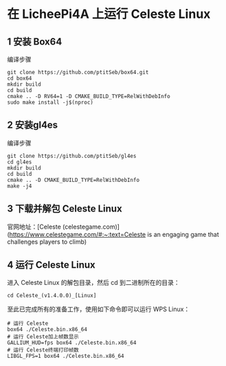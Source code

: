 #  在 LicheePi4A 上运行 Celeste Linux

## 1  安装 Box64

编译步骤

```shell
git clone https://github.com/ptitSeb/box64.git
cd box64
mkdir build
cd build
cmake .. -D RV64=1 -D CMAKE_BUILD_TYPE=RelWithDebInfo
sudo make install -j$(nproc)
```

## 2 安装gl4es

编译步骤

```shell
git clone https://github.com/ptitSeb/gl4es
cd gl4es
mkdir build
cd build
cmake .. -D CMAKE_BUILD_TYPE=RelWithDebInfo
make -j4 
```
## 3 下载并解包 Celeste Linux

官网地址：[Celeste (celestegame.com)](https://www.celestegame.com/#:~:text=Celeste is an engaging game that challenges players to climb)

## 4 运行 Celeste Linux

进入 Celeste Linux 的解包目录，然后 cd 到二进制所在的目录：

```shell
cd Celeste_(v1.4.0.0)_[Linux]
```

至此已完成所有的准备工作，使用如下命令即可以运行 WPS Linux：

```shell
# 运行 Celeste
box64 ./Celeste.bin.x86_64
# 运行 Celeste加上帧数显示
GALLIUM_HUD=fps box64 ./Celeste.bin.x86_64
# 运行 Celeste终端打印帧数
LIBGL_FPS=1 box64 ./Celeste.bin.x86_64
```







